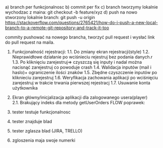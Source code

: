 a) branch per funkcjonalnosc
b) commit per fix
c) branch tworzymy lokalnie wychodzac z maina: git checkout -b feature/xyz
d) push na nowo stworzony lokalnie branch:
git push -u origin <branch>
https://stackoverflow.com/questions/2765421/how-do-i-push-a-new-local-branch-to-a-remote-git-repository-and-track-it-too

commity pushować na nowego brancha, tworzyć pull request i wysłać link do pull request na maila.

1. Funkcjonalność rejestracji:
   1.1. Do zmiany ekran rejestracji(style)
   1.2. Nieprawidłowe działanie po wciśnieciu rejestruj bez podania danych.r
   1.3. Po kliknięciu zarejestruj=> czyszczą się inputy i nadal można nacisnąć zarejestruj co powoduje crash
   1.4. Walidacja inputów (mail i haslo)+ ograniczenie ilości znaków
   1.5. Zbędne czyszczenie inputów po kliknieciu zarejestruj
   1.6. Weryfikacja zachowania aplikacji po wciśnięciu zarejestruj w trakcie trwania pierwszej rejestracj
   1.7. Usuwanie konta użytkownika
2. Ekran główny/inicjalizacja aplikacji dla zalogowanego usera(player)  
    2.1. Brakujący indeks dla metody getUserOrders
   FLOW poprawek:

3. tester testuje funkcjonalnosc
4. tester znajduje blad
5. tester zglasza blad (JIRA, TRELLO)
6. zgloszenia maja swoje numerki
